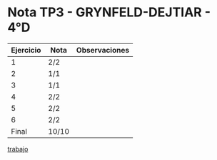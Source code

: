 # Nota TP3 - GRYNFELD-DEJTIAR - 4°D

| Ejercicio | Nota  | Observaciones |
| --------- | ----- | ------------- |
| 1         | 2/2   |               |
| 2         | 1/1   |               |
| 3         | 1/1   |               |
| 4         | 2/2   |               |
| 5         | 2/2   |               |
| 6         | 2/2   |               |
| Final     | 10/10 |               |

[trabajo](https://drive.google.com/file/d/12yn6M0mB9VJ_3OfOl9VZfKAW7s0n7C2L/view)
